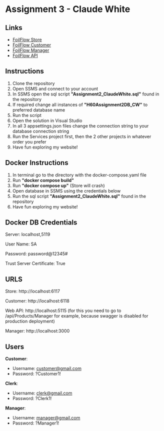 # Assignment 3 - Claude White

## Links
- [FoilFlow Store](https://store-foilflow.claudewhite.live)
- [FoilFlow Customer](https://customer-foilflow.claudewhite.live)
- [FoilFlow Manager](https://manager-foilflow.claudewhite.live)
- [FoilFlow API](https://api-foilflow.claudewhite.live)

## Instructions

1. Clone the repository
2. Open SSMS and connect to your account
3. In SSMS open the sql script **"Assignment2_ClaudeWhite.sql"** found in the repository
4. If required change all instances of **"H60Assignment2DB_CW"** to preferred database name
5. Run the script
6. Open the solution in Visual Studio
7. In all 3 appsettings.json files change the connection string to your database connection string
8. Run the Services project first, then the 2 other projects in whatever order you prefer
9. Have fun exploring my website!

## Docker Instructions

1. In terminal go to the directory with the docker-compose.yaml file
2. Run **"docker compose build"**
3. Run **"docker compose up"** (Store will crash)
4. Open database in SSMS using the credentials below
5. Run the sql script **"Assignment2_ClaudeWhite.sql"** found in the repository
6. Have fun exploring my website!

## Docker DB Credentials
Server: localhost,5119

User Name: SA

Password: password@12345#

Trust Server Certificate: True

## URLS
Store: http://localhost:6117

Customer: http://localhost:6118

Web API: http://localhost:5115 (for this you need to go to /api/Products/Manager for example, because swagger is disabled for production deployment)

Manager: http://localhost:3000

## Users
**Customer**:
- Username: customer@gmail.com
- Password: ?Customer1!
 
**Clerk**:
- Username: clerk@gmail.com
- Password: ?Clerk1!
  
**Manager**:
- Username: manager@gmail.com
- Password: ?Manager1!
